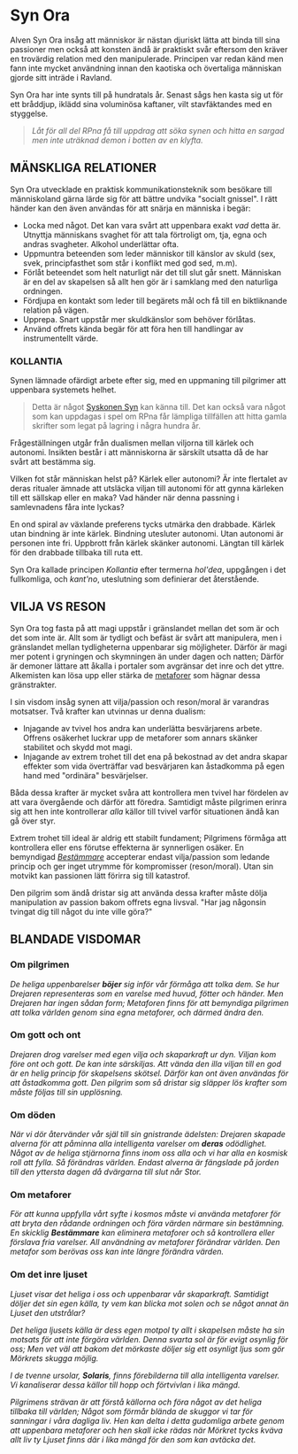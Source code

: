 # Syn Ora

Alven Syn Ora insåg att människor är nästan djuriskt lätta att binda till sina passioner men också att konsten ändå är praktiskt svår eftersom den kräver en trovärdig relation med den manipulerade. Principen var redan känd men fann inte mycket användning innan den kaotiska och övertaliga människan gjorde sitt inträde i Ravland.

Syn Ora har inte synts till på hundratals år. Senast sågs hen kasta sig ut för ett bråddjup, iklädd sina voluminösa kaftaner, vilt stavfäktandes med en styggelse.

> *Låt för all del RPna få till uppdrag att söka synen och hitta en sargad men inte uträknad demon i botten av en klyfta.*

## MÄNSKLIGA RELATIONER

Syn Ora utvecklade en praktisk kommunikationsteknik som besökare till människoland gärna lärde sig för att bättre undvika "socialt gnissel". I rätt händer kan den även användas för att snärja en människa i begär:

* Locka med något. Det kan vara svårt att uppenbara exakt *vad* detta är. Utnyttja människans svaghet för att tala förtroligt om, tja, egna och andras svagheter. Alkohol underlättar ofta.
* Uppmuntra beteenden som leder människor till känslor av skuld (sex, svek, principfasthet som står i konflikt med god sed, m.m).
* Förlåt beteendet som helt naturligt när det till slut går snett. Människan är en del av skapelsen så allt hen gör är i samklang med den naturliga ordningen.
* Fördjupa en kontakt som leder till begärets mål och få till en biktliknande relation på vägen.
* Upprepa. Snart uppstår mer skuldkänslor som behöver förlåtas.
* Använd offrets kända begär för att föra hen till handlingar av instrumentellt värde.

### KOLLANTIA

Synen lämnade ofärdigt arbete efter sig, med en uppmaning till pilgrimer att uppenbara systemets helhet.

> Detta är något [Syskonen Syn](syskonen_syn.html) kan känna till. Det kan också vara något som kan uppdagas i spel om RPna får lämpliga tillfällen att hitta gamla skrifter som legat på lagring i några hundra år.

Frågeställningen utgår från dualismen mellan viljorna till kärlek och autonomi. Insikten består i att människorna är särskilt utsatta då de har svårt att bestämma sig.

Vilken fot står människan helst på? Kärlek eller autonomi? Är inte flertalet av deras ritualer ämnade att utsläcka viljan till autonomi för att gynna kärleken till ett sällskap eller en maka? Vad händer när denna passning i samlevnadens fåra inte lyckas?

En ond spiral av växlande preferens tycks utmärka den drabbade. Kärlek utan bindning är inte kärlek. Bindning utesluter autonomi. Utan autonomi är personen inte fri. Uppbrott från kärlek skänker autonomi. Längtan till kärlek för den drabbade tillbaka till ruta ett.

Syn Ora kallade principen *Kollantia* efter termerna *hol'dea*, uppgången i det fullkomliga, och *kant'no*, uteslutning som definierar det återstående.

## VILJA VS RESON

Syn Ora tog fasta på att magi uppstår i gränslandet mellan det som är och det som inte är. Allt som är tydligt och befäst är svårt att manipulera, men i gränslandet mellan tydligheterna uppenbarar sig möjligheter. Därför är magi mer potent i gryningen och skymningen än under dagen och natten; Därför är demoner lättare att åkalla i portaler som avgränsar det inre och det yttre. Alkemisten kan lösa upp eller stärka de [metaforer](#om-metaforer) som hägnar dessa gränstrakter.

I sin visdom insåg synen att vilja/passion och reson/moral är varandras motsatser. Två krafter kan utvinnas ur denna dualism:

* Injagande av tvivel hos andra kan underlätta besvärjarens arbete. Offrens osäkerhet luckrar upp de metaforer som annars skänker stabilitet och skydd mot magi.
* Injagande av extrem trohet till det ena på bekostnad av det andra skapar effekter som vida överträffar vad besvärjaren kan åstadkomma på egen hand med "ordinära" besvärjelser.

Båda dessa krafter är mycket svåra att kontrollera men tvivel har fördelen av att vara övergående och därför att föredra. Samtidigt måste pilgrimen erinra sig att hen inte kontrollerar *alla* källor till tvivel varför situationen ändå kan gå över styr.

Extrem trohet till ideal är aldrig ett stabilt fundament; Pilgrimens förmåga att kontrollera eller ens förutse effekterna är synnerligen osäker. En bemyndigad [*Bestämmare*](gravröset.html#bux-bare-tramahan) accepterar endast vilja/passion som ledande princip och ger inget utrymme för kompromisser (reson/moral). Utan sin motvikt kan passionen lätt förirra sig till katastrof.

Den pilgrim som ändå dristar sig att använda dessa krafter måste
dölja manipulation av passion bakom offrets egna livsval. "Har jag någonsin tvingat dig till något du inte ville göra?"

## BLANDADE VISDOMAR

### Om pilgrimen

*De heliga uppenbarelser **böjer** sig inför vår förmåga att tolka dem. Se hur Drejaren representeras som en varelse med huvud, fötter och händer. Men Drejaren har ingen sådan form; Metaforen finns för att bemyndiga pilgrimen att tolka världen genom sina egna metaforer, och därmed ändra den.*

### Om gott och ont

*Drejaren drog varelser med egen vilja och skaparkraft ur dyn. Viljan kom före ont och gott. De kan inte särskiljas. Att vända den illa viljan till en god är en helig princip för skapelsens skötsel. Därför kan ont även användas för att åstadkomma gott. Den pilgrim som så dristar sig släpper lös krafter som måste följas till sin upplösning.*

### Om döden

*När vi dör återvänder vår själ till sin gnistrande ädelsten: Drejaren skapade alverna för att påminna alla intelligenta varelser om **deras** odödlighet. Något av de heliga stjärnorna finns inom oss alla och vi har alla en kosmisk roll att fylla. Så förändras världen. Endast alverna är fängslade på jorden till den yttersta dagen då dvärgarna till slut når Stor.*

### Om metaforer

*För att kunna uppfylla vårt syfte i kosmos måste vi använda metaforer för att bryta den rådande ordningen och föra värden närmare sin bestämning. En skicklig **Bestämmare** kan eliminera metaforer och så kontrollera eller förslava fria varelser. All användning av metaforer förändrar världen. Den metafor som berövas oss kan inte längre förändra värden.*

### Om det inre ljuset

*Ljuset visar det heliga i oss och uppenbarar vår skaparkraft. Samtidigt döljer det sin egen källa, ty vem kan blicka mot solen och se något annat än Ljuset den utstrålar?*

*Det heliga ljusets källa är dess egen motpol ty allt i skapelsen måste ha sin motsats för att inte förgöra världen. Denna svarta sol är för evigt osynlig för oss; Men vet väl att bakom det mörkaste döljer sig ett osynligt ljus som gör Mörkrets skugga möjlig.*

*I de tvenne ursolar, **Solaris**, finns förebilderna till alla intelligenta varelser. Vi kanaliserar dessa källor till hopp och förtvivlan i lika mängd.*

*Pilgrimens strävan är att förstå källorna och föra något av det heliga tillbaka till världen; Något som förmår blända de skuggor vi tar för sanningar i våra dagliga liv. Hen kan delta i detta gudomliga arbete genom att uppenbara metaforer och hen skall icke rädas när Mörkret tycks kväva allt liv ty Ljuset finns där i lika mängd för den som kan avtäcka det.*
